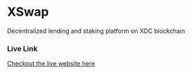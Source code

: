 # XSwap 
Decentralized lending and staking platform on XDC blockchain


### Live Link

[Checkout the live website here](https://xdc-fi.vercel.app/)
